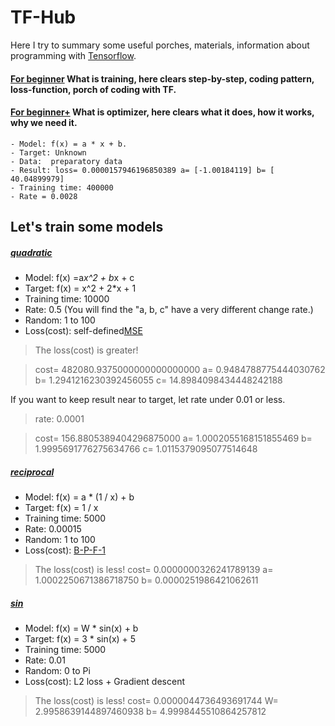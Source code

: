 # TF-Hub

Here I try to summary some useful porches, materials, information about programming with [Tensorflow](https://www.tensorflow.org). 

#### [For beginner](tf_beginner.py) What is training, here clears step-by-step, coding pattern, loss-function, porch of coding with TF.
#### [For beginner+](tf_beginner_plus.py) What is optimizer, here clears what it does, how it works, why we need it.
    - Model: f(x) = a * x + b.
    - Target: Unknown
    - Data:  preparatory data
    - Result: loss= 0.0000157946196850389 a= [-1.00184119] b= [ 40.04899979] 
    - Training time: 400000
    - Rate = 0.0028
    
## Let's train some models

##### [quadratic](quadratic.py)
- Model: f(x) =a*x^2 + b*x + c
- Target: f(x) = x^2 + 2*x + 1
- Training time: 10000
- Rate: 0.5 (You will find the "a, b, c" have a very different change rate.)
- Random: 1 to 100 
- Loss(cost): self-defined[MSE](http://img.blog.csdn.net/20170522211318316?watermark/2/text/aHR0cDovL2Jsb2cuY3Nkbi5uZXQvbWFyc2poYW8=/font/5a6L5L2T/fontsize/400/fill/I0JBQkFCMA==/dissolve/70/gravity/SouthEast)
> The loss(cost) is greater! 

> cost= 482080.9375000000000000000 a= 0.9484788775444030762 b= 1.2941216230392456055 c= 14.8984098434448242188

If you want to keep result near to target, let rate under 0.01 or less.

> rate: 0.0001

> cost= 156.8805389404296875000 a= 1.0002055168151855469 b= 1.9995691776275634766 c= 1.0115379095077514648


##### [reciprocal](reciprocal.py)
- Model: f(x) = a * (1 / x) + b
- Target: f(x) = 1 / x
- Training time: 5000
- Rate: 0.00015
- Random: 1 to 100
- Loss(cost):  [B-P-F-1](http://upload-images.jianshu.io/upload_images/4593922-4d24d17a6a2d6a8b.jpg?imageMogr2/auto-orient/strip)
> The loss(cost) is less! cost= 0.0000000326241789139 a= 1.0002250671386718750 b= 0.0000251986421062611

##### [sin](sin.py)
- Model: f(x) = W * sin(x) + b
- Target: f(x) = 3 * sin(x) + 5
- Training time: 5000
- Rate:  0.01
- Random: 0 to Pi
- Loss(cost): L2 loss + Gradient descent
> The loss(cost) is less! cost= 0.0000044736493691744 W= 2.9958639144897460938 b= 4.9998445510864257812

